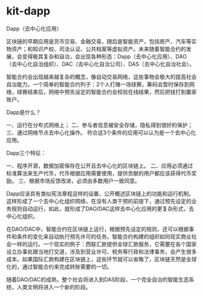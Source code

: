 # kit-dapp

Dapp（去中心化应用）

区块链的早期应用是货币交易、金融交易，随后是智能资产，包括房产、汽车等实物资产；和知识产权、司法认证、公共档案等虚拟资产。未来随着智能合约的发展，会变得极其复杂和自治，会出现各种形态：Dapp（去中心化应用）、DAO（去中心化自治组织）、DAC（去中心化自治公司）、DAS（去中心化自治社会）。

智能合约会出现越来越复杂的概念，像自动交易网络，这些事物会极大的提高社会自治能力。一个简单的智能合约列子：2个人打赌一场球赛，筹码会暂时保存到网络，球赛结束后，网络中预先设定的智能合约会校验在线结果，然后把钱打到赢家账户。

Dapp是什么？

一、运行在分布式网络上；
二、参与者信息被安全存储，隐私得到很好的保护；
三、通过网络节点去中心化操作。
符合这3个条件的应用可以认为是一个去中心化应用。

Dapp三个特征：

一、程序开源，数据加密保存在公开且去中心化的区块链上。
二、应用必须通过标准算法来生产代币，代币根据应用需要使用，提供贡献的用户都应该获得代币奖励。
三、根据市场反馈改进，必须由多数用户一致同意。

Dapp应该具有类似宪法章程这样的设置，公开概述区块链上的功能和运行机制。这样形成了一个去中心化组织网络，在没有人类干预的前提下，通过预先设定的业务规则自动运行，如此，就形成了DAO/DAC这样去中心化应用的更复杂形式，去中心化组织。

在DAO/DAC中，智能合约在区块链上运行，根据预先设定的规则，还可以根据事件和条件的变化来自动执行预先许可的任务。智能合约构建的组织如同现实商业社会一样的运行。一个现实的例子：西联汇款提供全球汇款服务，它需要在各个国家设立办事处跟当地打交道，涉及到营业许可、税务等行政和法律事务，会产生很多成本。如果国际汇款构建在区块链上，这些环节就可以省略了，区块链天然是全球化的，通过智能合约来完成转账需要的一切。

随着DAO/DAC的成熟，整个社会将进入到DAS阶段，一个完全自治的智能生态系统，人类文明将进入一个新的阶段。
